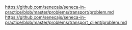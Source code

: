 https://github.com/senecajs/seneca-in-practice/blob/master/problems/transport/problem.md
https://github.com/senecajs/seneca-in-practice/blob/master/problems/transport_client/problem.md
